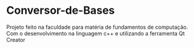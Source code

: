 # Conversor-de-Bases
Projeto feito na faculdade para matéria de fundamentos de computação.
Com o desenvolvimento na linguagem c++ e utilizando a ferramenta Qt Creator
